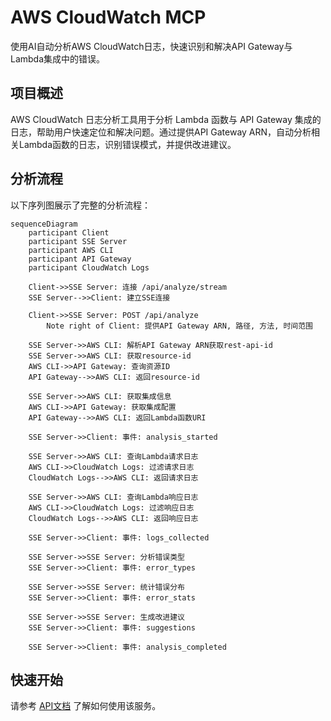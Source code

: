 # AWS CloudWatch MCP

使用AI自动分析AWS CloudWatch日志，快速识别和解决API Gateway与Lambda集成中的错误。

## 项目概述

AWS CloudWatch 日志分析工具用于分析 Lambda 函数与 API Gateway 集成的日志，帮助用户快速定位和解决问题。通过提供API Gateway ARN，自动分析相关Lambda函数的日志，识别错误模式，并提供改进建议。

## 分析流程

以下序列图展示了完整的分析流程：

```mermaid
sequenceDiagram
    participant Client
    participant SSE Server
    participant AWS CLI
    participant API Gateway
    participant CloudWatch Logs

    Client->>SSE Server: 连接 /api/analyze/stream
    SSE Server-->>Client: 建立SSE连接
    
    Client->>SSE Server: POST /api/analyze
        Note right of Client: 提供API Gateway ARN, 路径, 方法, 时间范围
    
    SSE Server->>AWS CLI: 解析API Gateway ARN获取rest-api-id
    SSE Server->>AWS CLI: 获取resource-id
    AWS CLI->>API Gateway: 查询资源ID
    API Gateway-->>AWS CLI: 返回resource-id
    
    SSE Server->>AWS CLI: 获取集成信息
    AWS CLI->>API Gateway: 获取集成配置
    API Gateway-->>AWS CLI: 返回Lambda函数URI
    
    SSE Server->>Client: 事件: analysis_started
    
    SSE Server->>AWS CLI: 查询Lambda请求日志
    AWS CLI->>CloudWatch Logs: 过滤请求日志
    CloudWatch Logs-->>AWS CLI: 返回请求日志
    
    SSE Server->>AWS CLI: 查询Lambda响应日志
    AWS CLI->>CloudWatch Logs: 过滤响应日志
    CloudWatch Logs-->>AWS CLI: 返回响应日志
    
    SSE Server->>Client: 事件: logs_collected
    
    SSE Server->>SSE Server: 分析错误类型
    SSE Server->>Client: 事件: error_types
    
    SSE Server->>SSE Server: 统计错误分布
    SSE Server->>Client: 事件: error_stats
    
    SSE Server->>SSE Server: 生成改进建议
    SSE Server->>Client: 事件: suggestions
    
    SSE Server->>Client: 事件: analysis_completed
```

## 快速开始

请参考 [API文档](./api.md) 了解如何使用该服务。

